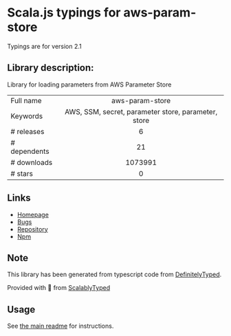 
# Scala.js typings for aws-param-store

Typings are for version 2.1

## Library description:
Library for loading parameters from AWS Parameter Store

|                    |                 |
| ------------------ | :-------------: |
| Full name          | aws-param-store |
| Keywords           | AWS, SSM, secret, parameter store, parameter, store |
| # releases         | 6 |
| # dependents       | 21 |
| # downloads        | 1073991 |
| # stars            | 0 |

## Links
- [Homepage](https://github.com/vandium-io/aws-param-store#readme)
- [Bugs](https://github.com/vandium-io/aws-param-store/issues)
- [Repository](https://github.com/vandium-io/aws-param-store)
- [Npm](https://www.npmjs.com/package/aws-param-store)
    


## Note
This library has been generated from typescript code from [DefinitelyTyped](https://definitelytyped.org).

Provided with :purple_heart: from [ScalablyTyped](https://github.com/oyvindberg/ScalablyTyped)

## Usage
See [the main readme](../../readme.md) for instructions.


